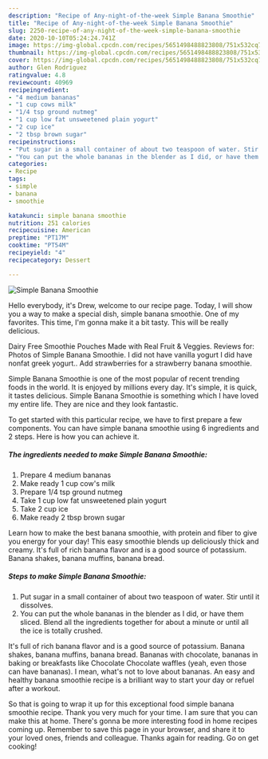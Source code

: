 ```yaml
---
description: "Recipe of Any-night-of-the-week Simple Banana Smoothie"
title: "Recipe of Any-night-of-the-week Simple Banana Smoothie"
slug: 2250-recipe-of-any-night-of-the-week-simple-banana-smoothie
date: 2020-10-10T05:24:24.741Z
image: https://img-global.cpcdn.com/recipes/5651498488823808/751x532cq70/simple-banana-smoothie-recipe-main-photo.jpg
thumbnail: https://img-global.cpcdn.com/recipes/5651498488823808/751x532cq70/simple-banana-smoothie-recipe-main-photo.jpg
cover: https://img-global.cpcdn.com/recipes/5651498488823808/751x532cq70/simple-banana-smoothie-recipe-main-photo.jpg
author: Glen Rodriguez
ratingvalue: 4.8
reviewcount: 40969
recipeingredient:
- "4 medium bananas"
- "1 cup cows milk"
- "1/4 tsp ground nutmeg"
- "1 cup low fat unsweetened plain yogurt"
- "2 cup ice"
- "2 tbsp brown sugar"
recipeinstructions:
- "Put sugar in a small container of about two teaspoon of water. Stir until it dissolves."
- "You can put the whole bananas in the blender as I did, or have them sliced. Blend all the ingredients together for about a minute or until all the ice is totally crushed."
categories:
- Recipe
tags:
- simple
- banana
- smoothie

katakunci: simple banana smoothie 
nutrition: 251 calories
recipecuisine: American
preptime: "PT17M"
cooktime: "PT54M"
recipeyield: "4"
recipecategory: Dessert

---
```



![Simple Banana Smoothie](https://img-global.cpcdn.com/recipes/5651498488823808/751x532cq70/simple-banana-smoothie-recipe-main-photo.jpg)

Hello everybody, it's Drew, welcome to our recipe page. Today, I will show you a way to make a special dish, simple banana smoothie. One of my favorites. This time, I'm gonna make it a bit tasty. This will be really delicious.

Dairy Free Smoothie Pouches Made with Real Fruit &amp; Veggies. Reviews for: Photos of Simple Banana Smoothie. I did not have vanilla yogurt I did have nonfat greek yogurt.. Add strawberries for a strawberry banana smoothie.

Simple Banana Smoothie is one of the most popular of recent trending foods in the world. It is enjoyed by millions every day. It's simple, it is quick, it tastes delicious. Simple Banana Smoothie is something which I have loved my entire life. They are nice and they look fantastic.


To get started with this particular recipe, we have to first prepare a few components. You can have simple banana smoothie using 6 ingredients and 2 steps. Here is how you can achieve it.

<!--inarticleads1-->

##### The ingredients needed to make Simple Banana Smoothie:

1. Prepare 4 medium bananas
1. Make ready 1 cup cow&#39;s milk
1. Prepare 1/4 tsp ground nutmeg
1. Take 1 cup low fat unsweetened plain yogurt
1. Take 2 cup ice
1. Make ready 2 tbsp brown sugar


Learn how to make the best banana smoothie, with protein and fiber to give you energy for your day! This easy smoothie blends up deliciously thick and creamy. It&#39;s full of rich banana flavor and is a good source of potassium. Banana shakes, banana muffins, banana bread. 

<!--inarticleads2-->

##### Steps to make Simple Banana Smoothie:

1. Put sugar in a small container of about two teaspoon of water. Stir until it dissolves.
1. You can put the whole bananas in the blender as I did, or have them sliced. Blend all the ingredients together for about a minute or until all the ice is totally crushed.


It&#39;s full of rich banana flavor and is a good source of potassium. Banana shakes, banana muffins, banana bread. Bananas with chocolate, bananas in baking or breakfasts like Chocolate Chocolate waffles (yeah, even those can have bananas). I mean, what&#39;s not to love about bananas. An easy and healthy banana smoothie recipe is a brilliant way to start your day or refuel after a workout. 

So that is going to wrap it up for this exceptional food simple banana smoothie recipe. Thank you very much for your time. I am sure that you can make this at home. There's gonna be more interesting food in home recipes coming up. Remember to save this page in your browser, and share it to your loved ones, friends and colleague. Thanks again for reading. Go on get cooking!

